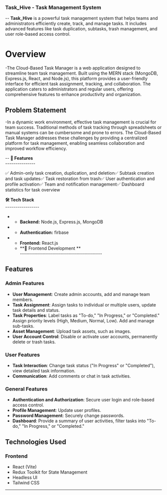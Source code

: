 ### **Task\_Hive - Task Management System**<br />

-- **Task\_Hive** is a powerful task management system that helps teams and administrators efficiently create, track, and manage tasks. It includes advanced features like task duplication, subtasks, trash management, and user role-based access control.<br />



# Overview
-The Cloud-Based Task Manager is a web application designed to streamline team task management. Built using the MERN stack (MongoDB, Express.js, React, and Node.js), this platform provides a user-friendly interface for efficient task assignment, tracking, and collaboration. The application caters to administrators and regular users, offering comprehensive features to enhance productivity and organization.

## Problem Statement
-In a dynamic work environment, effective task management is crucial for team success. Traditional methods of task tracking through spreadsheets or manual systems can be cumbersome and prone to errors. The Cloud-Based Task Manager addresses these challenges by providing a centralized platform for task management, enabling seamless collaboration and improved workflow efficiency.


-- **🚀 Features**<br />
---------------<br />

✅ Admin-only task creation, duplication, and deletion✅ Subtask creation and task updates✅ Task restoration from trash✅ User authentication and profile activation✅ Team and notification management✅ Dashboard statistics for task overview<br />

**🛠 Tech Stack**<br />
-----------------<br />

- *   **Backend:** Node.js, Express.js, MongoDB<br />
    
- *   **Authentication:** firbase<br />
    
- *   **Frontend:** React.js <br />
    


    

    

  - **🚀 Frontend Development **<br />
-----------------------------------------<br />



## Features

### Admin Features
- **User Management**: Create admin accounts, add and manage team members.
- **Task Assignment**: Assign tasks to individual or multiple users, update task details and status.
- **Task Properties**: Label tasks as "To-do," "In Progress," or "Completed." Assign priority levels (High, Medium, Normal, Low). Add and manage sub-tasks.
- **Asset Management**: Upload task assets, such as images.
- **User Account Control**: Disable or activate user accounts, permanently delete or trash tasks.

### User Features
- **Task Interaction**: Change task status ("In Progress" or "Completed"), view detailed task information.
- **Communication**: Add comments or chat in task activities.

### General Features
- **Authentication and Authorization**: Secure user login and role-based access control.
- **Profile Management**: Update user profiles.
- **Password Management**: Securely change passwords.
- **Dashboard**: Provide a summary of user activities, filter tasks into "To-do," "In Progress," or "Completed."

## Technologies Used

### Frontend
- React (Vite)
- Redux Toolkit for State Management
- Headless UI
- Tailwind CSS



---


